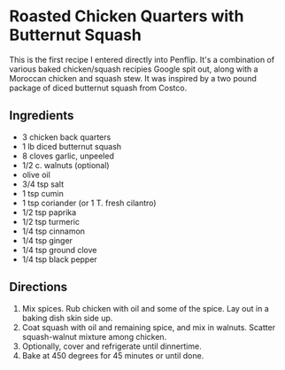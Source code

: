 # Roasted Chicken Quarters with Butternut Squash

This is the first recipe I entered directly into Penflip.  It's a combination of various baked chicken/squash recipies Google spit out, along with a Moroccan chicken and squash stew.  It was inspired by a two pound package of diced butternut squash from Costco.

## Ingredients

* 3 chicken back quarters
* 1 lb diced butternut squash
* 8 cloves garlic, unpeeled
* 1/2 c. walnuts (optional)
* olive oil
* 3/4 tsp salt
* 1 tsp cumin
* 1 tsp coriander (or 1 T. fresh cilantro)
* 1/2 tsp paprika
* 1/2 tsp turmeric
* 1/4 tsp cinnamon
* 1/4 tsp ginger
* 1/4 tsp ground clove
* 1/4 tsp black pepper

## Directions

1. Mix spices.  Rub chicken with oil and some of the spice.  Lay out in a baking dish skin side up.  
2. Coat squash with oil and remaining spice, and mix in walnuts.  Scatter squash-walnut mixture among chicken.
3. Optionally, cover and refrigerate until dinnertime.
4. Bake at 450 degrees for 45 minutes or until done.
